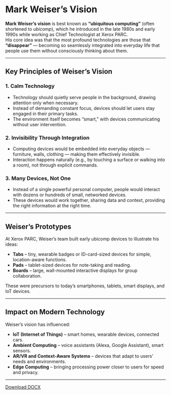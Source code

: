 # Mark Weiser’s Vision

**Mark Weiser’s vision** is best known as **“ubiquitous computing”** (often shortened to *ubicomp*), which he introduced in the late 1980s and early 1990s while working as Chief Technologist at Xerox PARC.  
His core idea was that the most profound technologies are those that **“disappear”** — becoming so seamlessly integrated into everyday life that people use them without consciously thinking about them.

---

## Key Principles of Weiser’s Vision

### 1. Calm Technology
- Technology should quietly serve people in the background, drawing attention only when necessary.
- Instead of demanding constant focus, devices should let users stay engaged in their primary tasks.
- The environment itself becomes “smart,” with devices communicating without user intervention.

### 2. Invisibility Through Integration
- Computing devices would be embedded into everyday objects — furniture, walls, clothing — making them effectively invisible.
- Interaction happens naturally (e.g., by touching a surface or walking into a room), not through explicit commands.

### 3. Many Devices, Not One
- Instead of a single powerful personal computer, people would interact with dozens or hundreds of small, networked devices.
- These devices would work together, sharing data and context, providing the right information at the right time.

---

## Weiser’s Prototypes

At Xerox PARC, Weiser’s team built early ubicomp devices to illustrate his ideas:
- **Tabs** – tiny, wearable badges or ID-card-sized devices for simple, location-aware functions.
- **Pads** – tablet-sized devices for note-taking and reading.
- **Boards** – large, wall-mounted interactive displays for group collaboration.

These were precursors to today’s smartphones, tablets, smart displays, and IoT devices.

---

## Impact on Modern Technology

Weiser’s vision has influenced:
- **IoT (Internet of Things)** – smart homes, wearable devices, connected cars.
- **Ambient Computing** – voice assistants (Alexa, Google Assistant), smart sensors.
- **AR/VR and Context-Aware Systems** – devices that adapt to users’ needs and environments.
- **Edge Computing** – bringing processing power closer to users for speed and privacy.

---
[Download DOCX](/MarkWeiser.docx)

